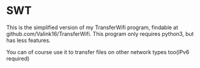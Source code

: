# SWT
This is the simplified version of my TransferWifi program, findable at github.com/Valink16/TransferWifi. This program only requires python3, but has less features.

You can of course use it to transfer files on other network types too(IPv6 required)

